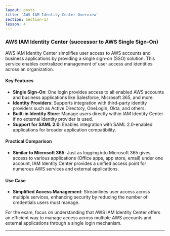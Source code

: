 ```yaml
---
layout: posts
title: 'AWS IAM Identity Center Overview'
section: Section-17
lesson: 4
---
```


### AWS IAM Identity Center (successor to AWS Single Sign-On)

AWS IAM Identity Center simplifies user access to AWS accounts and business applications by providing a single sign-on (SSO) solution. This service enables centralized management of user access and identities across an organization.

#### Key Features

- **Single Sign-On**: One login provides access to all enabled AWS accounts and business applications like Salesforce, Microsoft 365, and more.
- **Identity Providers**: Supports integration with third-party identity providers such as Active Directory, OneLogin, Okta, and others.
- **Built-in Identity Store**: Manage users directly within IAM Identity Center if no external identity provider is used.
- **Support for SAML 2.0**: Enables integration with SAML 2.0-enabled applications for broader application compatibility.

 <!-- pagebreak -->

#### Practical Comparison

- **Similar to Microsoft 365**: Just as logging into Microsoft 365 gives access to various applications (Office apps, app store, email) under one account, IAM Identity Center provides a unified access point for numerous AWS services and external applications.

#### Use Case

- **Simplified Access Management**: Streamlines user access across multiple services, enhancing security by reducing the number of credentials users must manage.

For the exam, focus on understanding that AWS IAM Identity Center offers an efficient way to manage access across multiple AWS accounts and external applications through a single login mechanism.

---
